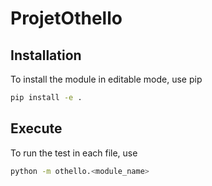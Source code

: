# ProjetOthello

## Installation

To install the module in editable mode, use pip

```bash
pip install -e .
```

## Execute

To run the test in each file, use

```bash
python -m othello.<module_name>
```
